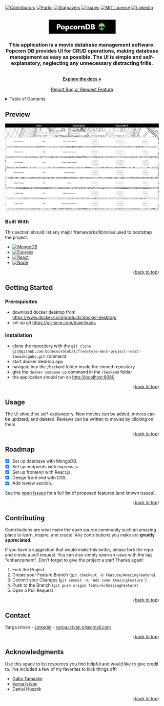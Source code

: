 <!-- Improved compatibility of back to top link: See: https://github.com/othneildrew/Best-README-Template/pull/73 -->
<a name="readme-top"></a>
<!--
*** Thanks for checking out the Best-README-Template. If you have a suggestion
*** that would make this better, please fork the repo and create a pull request
*** or simply open an issue with the tag "enhancement".
*** Don't forget to give the project a star!
*** Thanks again! Now go create something AMAZING! :D
-->



<!-- PROJECT SHIELDS -->
<!--
*** I'm using markdown "reference style" links for readability.
*** Reference links are enclosed in brackets [ ] instead of parentheses ( ).
*** See the bottom of this document for the declaration of the reference variables
*** for contributors-url, forks-url, etc. This is an optional, concise syntax you may use.
*** https://www.markdownguide.org/basic-syntax/#reference-style-links
-->
[![Contributors][contributors-shield]][contributors-url]
[![Forks][forks-shield]][forks-url]
[![Stargazers][stars-shield]][stars-url]
[![Issues][issues-shield]][issues-url]
[![MIT License][license-shield]][license-url]
[![LinkedIn][linkedin-shield]][linkedin-url]



<!-- PROJECT LOGO -->
<br />
<div align="center">
  <a href="https://github.com/othneildrew/Best-README-Template">
    <img src="./images/logo.png" alt="Logo">
  </a>

  <p align="center">
  <h3>This application is a movie database management software. Popcorn DB provides UI for CRUD operations, making database management as easy as possible. The UI is simple and self-explanatory, neglecting any unnecessary distracting frills.</h3>
    <br />
    <a href="https://github.com/CodecoolGlobal/freestyle-mern-project-react-tamaskogabo"><strong>Explore the docs »</strong></a>
    <br />
    <br />
    <a href="https://github.com/CodecoolGlobal/freestyle-mern-project-react-tamaskogabo/issues">Report Bug or Request Feature</a>
  </p>
</div>



<!-- TABLE OF CONTENTS -->
<details>
  <summary>Table of Contents</summary>
  <ol>
    <li>
      <a href="#about-the-project">About The Project</a>
      <ul>
        <li><a href="#built-with">Built With</a></li>
      </ul>
    </li>
    <li>
      <a href="#getting-started">Getting Started</a>
      <ul>
        <li><a href="#prerequisites">Prerequisites</a></li>
        <li><a href="#installation">Installation</a></li>
      </ul>
    </li>
    <li><a href="#usage">Usage</a></li>
    <li><a href="#roadmap">Roadmap</a></li>
    <li><a href="#contributing">Contributing</a></li>
    <li><a href="#license">License</a></li>
    <li><a href="#contact">Contact</a></li>
    <li><a href="#acknowledgments">Acknowledgments</a></li>
  </ol>
</details>



<!-- ABOUT THE PROJECT -->
## Preview

[![Product Name Screen Shot][product-screenshot]](https://github.com/CodecoolGlobal/el-proyecte-grande-sprint-1-java-Pisti332/blob/development/images/Photoboxshot.jpg)



### Built With

This section should list any major frameworks/libraries used to bootstrap the project.

* [![MongoDB][MongoDB]][MongoDB-url]
* [![Express][Express.js]][Express-url]
* [![React][React.js]][React-url]
* [![Node][Node.js]][Node-url]


<p align="right">(<a href="#readme-top">back to top</a>)</p>



<!-- GETTING STARTED -->
## Getting Started



### Prerequisites
  * download docker desktop from <a href="https://www.docker.com/products/docker-desktop">https://www.docker.com/products/docker-desktop/</a>
  * set up git <a href="https://git-scm.com/downloads">https://git-scm.com/downloads</a>

### Installation

* clone the repository with the ```git clone git@github.com:CodecoolGlobal/freestyle-mern-project-react-tamaskogabo.git``` command
* start docker desktop app
* navigate into the ```/backend``` folder inside the cloned repository
* give the ```docker compose up``` command in the ```/backend``` folder
* the application should run on <a href="http://localhost:8080">http://localhost:8080</a>

<p align="right">(<a href="#readme-top">back to top</a>)</p>



<!-- USAGE EXAMPLES -->
## Usage

The UI should be self-explanatory. New movies can be added, movies can be updated, and deleted. Reviews can be written to movies by clicking on them.

<p align="right">(<a href="#readme-top">back to top</a>)</p>

<!-- ROADMAP -->
## Roadmap

- [x] Set up database with MongoDB.
- [x] Set up endpoints with express.js.
- [x] Set up frontend with React.js.
- [x] Design front end with CSS.
- [x] Add review section.

See the [open issues](https://github.com/CodecoolGlobal/el-proyecte-grande-sprint-1-java-Pisti332/issues) for a full list of proposed features (and known issues).

<p align="right">(<a href="#readme-top">back to top</a>)</p>



<!-- CONTRIBUTING -->
## Contributing

Contributions are what make the open source community such an amazing place to learn, inspire, and create. Any contributions you make are **greatly appreciated**.

If you have a suggestion that would make this better, please fork the repo and create a pull request. You can also simply open an issue with the tag "enhancement".
Don't forget to give the project a star! Thanks again!

1. Fork the Project
2. Create your Feature Branch (`git checkout -b feature/AmazingFeature`)
3. Commit your Changes (`git commit -m 'Add some AmazingFeature'`)
4. Push to the Branch (`git push origin feature/AmazingFeature`)
5. Open a Pull Request

<p align="right">(<a href="#readme-top">back to top</a>)</p>




<!-- CONTACT -->
## Contact

Varga Istvan - <a href="https://www.linkedin.com/feed/">Linkedin</a> - varga.istvan.p1@gmail.com

<p align="right">(<a href="#readme-top">back to top</a>)</p>



<!-- ACKNOWLEDGMENTS -->
## Acknowledgments

Use this space to list resources you find helpful and would like to give credit to. I've included a few of my favorites to kick things off!

* [Gabo Tamasko](https://www.linkedin.com/in/tamaskogabo/)
* [Varga Istvan](https://www.linkedin.com/in/varga-istvan-p1/)
* Daniel Husztik

<p align="right">(<a href="#readme-top">back to top</a>)</p>



<!-- MARKDOWN LINKS & IMAGES -->
<!-- https://www.markdownguide.org/basic-syntax/#reference-style-links -->
[contributors-shield]: https://img.shields.io/github/contributors/CodecoolGlobal/freestyle-mern-project-react-tamaskogabo.svg?style=for-the-badge
[contributors-url]: https://github.com/CodecoolGlobal/freestyle-mern-project-react-tamaskogabo/graphs/contributors
[forks-shield]: https://img.shields.io/github/forks/CodecoolGlobal/freestyle-mern-project-react-tamaskogabo.svg?style=for-the-badge
[forks-url]: https://github.com/CodecoolGlobal/freestyle-mern-project-react-tamaskogabo/fork
[stars-shield]: https://img.shields.io/github/stars/CodecoolGlobal/freestyle-mern-project-react-tamaskogabo.svg?style=for-the-badge
[stars-url]: https://github.com/CodecoolGlobal/freestyle-mern-project-react-tamaskogabo/stargazers
[issues-shield]: https://img.shields.io/github/issues/CodecoolGlobal/freestyle-mern-project-react-tamaskogabo.svg?style=for-the-badge
[issues-url]: https://github.com/CodecoolGlobal/freestyle-mern-project-react-tamaskogabo/issues
[license-shield]: https://img.shields.io/github/license/CodecoolGlobal/freestyle-mern-project-react-tamaskogabo.svg?style=for-the-badge
[license-url]: https://github.com/CodecoolGlobal/freestyle-mern-project-react-tamaskogabo/blob/development/licence.txt
[linkedin-shield]: https://img.shields.io/badge/-LinkedIn-black.svg?style=for-the-badge&logo=linkedin&colorB=555
[linkedin-url]: https://www.linkedin.com/in/varga-istvan-p1/
[product-screenshot]: images/demo-screenshot.jpg
[React.js]: https://img.shields.io/badge/React-20232A?style=for-the-badge&logo=react&logoColor=61DAFB
[React-url]: https://reactjs.org/
[MongoDB]: https://img.shields.io/badge/mongo-20232A?style=for-the-badge&logo=mongodb&logoColor=#008000
[MongoDB-url]: https://www.mongodb.com/
[Express.js]: https://img.shields.io/badge/express-20232A?style=for-the-badge&logo=express&logoColor=61DAFB
[Express-url]: https://expressjs.com/
[Node.js]: https://img.shields.io/badge/node-20232A?style=for-the-badge&logo=nodedotjs&logoColor=#008000
[Node-url]: https://nodejs.org/en


